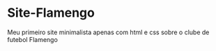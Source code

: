 # Site-Flamengo
Meu primeiro site minimalista apenas com html e css sobre o clube de futebol Flamengo

